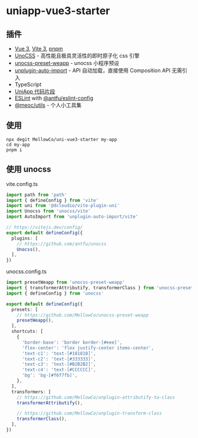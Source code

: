 # uniapp-vue3-starter
## 插件
* [Vue 3](https://github.com/vuejs/core), [Vite 3](https://github.com/vitejs/vite), [pnpm](https://pnpm.io/)
* [UnoCSS](https://github.com/unocss/unocss) - 高性能且极具灵活性的即时原子化 css 引擎
* [unocss-preset-weapp](https://github.com/MellowCo/unocss-preset-weapp) - unocss 小程序预设
* [unplugin-auto-import](https://github.com/antfu/unplugin-auto-import) - API 自动加载，直接使用 Composition API 无需引入
* TypeScript
* [UniApp 代码片段](https://github.com/zhetengbiji/uniapp-snippets-vscode)
* [ESLint](https://eslint.org/) with [@antfu/eslint-config](https://github.com/antfu/eslint-config)
* [@meoc/utils](https://github.com/MellowCo/utils) - 个人小工具集

## 使用
```shell
npx degit MellowCo/uni-vue3-starter my-app
cd my-app
pnpm i 
```

## 使用 unocss
vite.config.ts

```ts
import path from 'path'
import { defineConfig } from 'vite'
import uni from '@dcloudio/vite-plugin-uni'
import Unocss from 'unocss/vite'
import AutoImport from 'unplugin-auto-import/vite'

// https://vitejs.dev/config/
export default defineConfig({
  plugins: [
    // https://github.com/antfu/unocss
    Unocss(),
  ],
})
```

unocss.config.ts
```ts
import presetWeapp from 'unocss-preset-weapp'
import { transformerAttributify, transformerClass } from 'unocss-preset-weapp/transformer'
import { defineConfig } from 'unocss'

export default defineConfig({
  presets: [
    // https://github.com/MellowCo/unocss-preset-weapp
    presetWeapp(),
  ],
  shortcuts: [
    {
      'border-base': 'border border-[#eee]',
      'flex-center': 'flex justify-center items-center',
      'text-c1': 'text-[#181818]',
      'text-c2': 'text-[#333333]',
      'text-c3': 'text-[#B2B2B2]',
      'text-c4': 'text-[#CCCCCC]',
      'bg': 'bg-[#f6f7fb]',
    },
  ],
  transformers: [
    // https://github.com/MellowCo/unplugin-attributify-to-class
    transformerAttributify(),

    // https://github.com/MellowCo/unplugin-transform-class
    transformerClass(),
  ],
})

```
